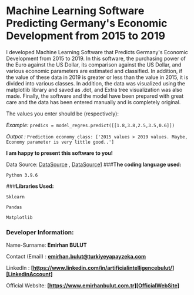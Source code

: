 # **Machine Learning Software Predicting Germany's Economic Development from 2015 to 2019**
I developed Machine Learning Software that Predicts Germany's Economic Development from 2015 to 2019. In this software, the purchasing power of the Euro against the US Dollar, its comparison against the US Dollar, and various economic parameters are estimated and classified. In addition, if the value of these data in 2019 is greater or less than the value in 2015, it is divided into various classes. In addition, the data was visualized using the matplotlib library and saved as .dot, and Extra tree visualization was also made. Finally, the software and the model have been prepared with great care and the data has been entered manually and is completely original.

The values you enter should be (respectively):


_Example:_ `predics = model_regres.predict([[1.8,3.8,2.5,3.5,0.6]])`

_Outpot :_ `Prediction economy class: ['2015 values > 2019 values. Maybe, Economy parameter is very little good..']`

**I am happy to present this software to you!**

Data Source: [DataSource] , [DataSource1]
###**The coding language used:**

`Python 3.9.6`

###**Libraries Used:**

`Sklearn`

`Pandas`

`Matplotlib`

### **Developer Information:**

Name-Surname: **Emirhan BULUT**

Contact (Email) : **emirhan.bulut@turkiyeyapayzeka.com**

LinkedIn : **[https://www.linkedin.com/in/artificialintelligencebulut/][LinkedinAccount]**

[LinkedinAccount]: https://www.linkedin.com/in/artificialintelligencebulut/

Official Website: **[https://www.emirhanbulut.com.tr][OfficialWebSite]**

[OfficialWebSite]: https://www.emirhanbulut.com.tr

[DataSource]: https://data.oecd.org/

[DataSource1]: https://www.focus-economics.com/
